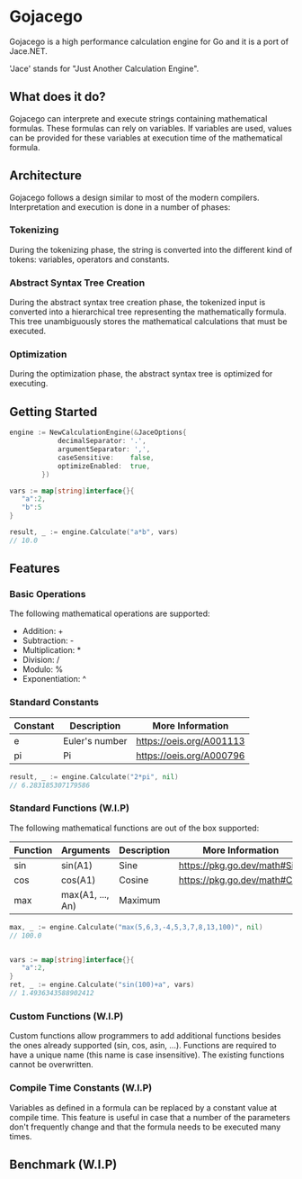 # Gojacego 
Gojacego is a high performance calculation engine for Go and it is a port of Jace.NET. 

'Jace' stands for "Just Another Calculation Engine".
 
## What does it do?
Gojacego can interprete and execute strings containing mathematical formulas. These formulas can rely on variables. If variables are used, values can be provided for these variables at execution time of the mathematical formula.

## Architecture
Gojacego follows a design similar to most of the modern compilers. Interpretation and execution is done in a number of phases:

### Tokenizing
During the tokenizing phase, the string is converted into the different kind of tokens: variables, operators and constants.
### Abstract Syntax Tree Creation
During the abstract syntax tree creation phase, the tokenized input is converted into a hierarchical tree representing the mathematically formula. This tree unambiguously stores the mathematical calculations that must be executed.
### Optimization
During the optimization phase, the abstract syntax tree is optimized for executing.

## Getting Started 

```go
engine := NewCalculationEngine(&JaceOptions{
			decimalSeparator: '.',
			argumentSeparator: ',',
			caseSensitive:    false,
			optimizeEnabled:  true,
		})

vars := map[string]interface{}{
   "a":2,
   "b":5
}

result, _ := engine.Calculate("a*b", vars)
// 10.0
```

## Features

### Basic Operations 

The following mathematical operations are supported:
* Addition: +
* Subtraction: -
* Multiplication: *
* Division: /
* Modulo: %
* Exponentiation: ^

### Standard Constants

| Constant        |  Description | More Information |
| ------------- | -------|----|
| e |   Euler's number  | https://oeis.org/A001113 |
| pi |   Pi| https://oeis.org/A000796 |

```go
result, _ := engine.Calculate("2*pi", nil)
// 6.283185307179586
```

### Standard Functions (W.I.P)

The following mathematical functions are out of the box supported:

| Function      | Arguments  |  Description | More Information |
| ------------- |-------------| -------|----|
| sin | sin(A1)|  Sine  | https://pkg.go.dev/math#Sin |
| cos | cos(A1)|  Cosine| https://pkg.go.dev/math#Cos |
| max| max(A1, ..., An)|Maximum||


```go
max, _ := engine.Calculate("max(5,6,3,-4,5,3,7,8,13,100)", nil)
// 100.0


vars := map[string]interface{}{
   "a":2,
}
ret, _ := engine.Calculate("sin(100)+a", vars)
// 1.4936343588902412
```

### Custom Functions (W.I.P)

Custom functions allow programmers to add additional functions besides the ones already supported (sin, cos, asin, …). Functions are required to have a unique name (this name is case insensitive). The existing functions cannot be overwritten.

### Compile Time Constants (W.I.P)

Variables as defined in a formula can be replaced by a constant value at compile time. This feature is useful in case that a number of the parameters don't frequently change and that the formula needs to be executed many times.

## Benchmark (W.I.P)
